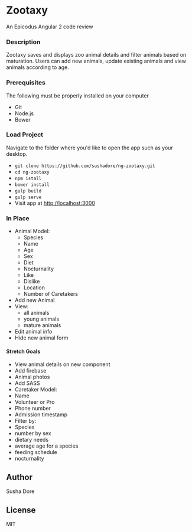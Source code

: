 # Zootaxy

An Epicodus Angular 2 code review

### Description
Zootaxy saves and displays zoo animal details and filter animals based on maturation. Users can add new animals, update existing animals and view animals according to age.


### Prerequisites

The following must be properly installed on your computer

  * Git
  * Node.js
  * Bower

### Load Project
Navigate to the folder where you'd like to open the app such as your desktop.

  * `git clone https://github.com/sushadore/ng-zootaxy.git`
  * `cd ng-zootaxy`
  * `npm istall`
  * `bower install`
  * `gulp build`
  * `gulp serve`
  * Visit app at [http://localhost:3000](http://localhost:3000)

### In Place
* Animal Model:
  * Species
  * Name
  * Age
  * Sex
  * Diet
  * Nocturnality
  * Like
  * Dislike
  * Location
  * Number of Caretakers
* Add new Animal
* View:
  * all animals
  * young animals
  * mature animals
* Edit animal info
* Hide new animal form

#### Stretch Goals
  * View animal details on new component
  * Add firebase
  * Animal photos
  * Add SASS
  * Caretaker Model:
   * Name
   * Volunteer or Pro
   * Phone number
  * Admission timestamp
  * Filter by:
  * Species
   * number by sex
  * dietary needs
  * average age for a species
  * feeding schedule
  * nocturnality

## Author
Susha Dore

## License

MIT
